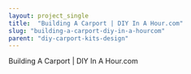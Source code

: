 ```yaml
---
layout: project_single
title:  "Building A Carport | DIY In A Hour.com"
slug: "building-a-carport-diy-in-a-hourcom"
parent: "diy-carport-kits-design"
---
```

Building A Carport | DIY In A Hour.com